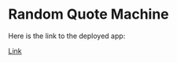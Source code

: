 # Random Quote Machine

Here is the link to the deployed app:

[Link](https://random-quote-machine-f95v.onrender.com/)
